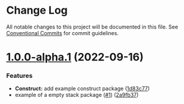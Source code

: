 # Change Log

All notable changes to this project will be documented in this file.
See [Conventional Commits](https://conventionalcommits.org) for commit guidelines.

# [1.0.0-alpha.1](https://github.com/amarquezperez/aws-cdk-monorepo-template/compare/cdk@1.0.0-alpha.0...cdk@1.0.0-alpha.1) (2022-09-16)


### Features

* **Construct:** add example construct package ([1d83c77](https://github.com/amarquezperez/aws-cdk-monorepo-template/commit/1d83c77b99bc87379b756710341d7b8a27922a7c))
* example of a empty stack package ([#1](https://github.com/amarquezperez/aws-cdk-monorepo-template/issues/1)) ([2a9fb37](https://github.com/amarquezperez/aws-cdk-monorepo-template/commit/2a9fb37ceb09b93fa40dabe1a0b329fb656ee92f))
